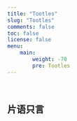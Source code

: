 ```yaml
---
title: "Tootles"
slug: "Tootles"
comments: false
toc: false
license: false
menu:
    main:
        weight: -70
        pre: Tootles
---
```

<style>
.article-header {
    display: none;
  }
</style>
<br>

## 片语只言
<br>
<!-- 引用 artitalk -->
<script type="text/javascript" src="/js/artitalk.js"></script>
<!-- 存放说说的容器 -->
<div id="artitalk_main"></div>
<script>
	new Artitalk({
    	appId: 'jA4aNmHuxgrlpS1W2I73xUgv-MdYXbMMI', // Your LeanCloud appId
   		appKey: 'bpWvJs2xi2pKFETu5jKWPx88', // Your LeanCloud appKey
   		pageSize: '10',
   		color1: '#f8f8f8',
   		color2: '#f8f8f8',
   		color3: '#000',
      bgImg: '/blank.jpg',
      atComment: 0,
})
</script>

<style>
#artitalk_main .artitalk_avatar {
  border-radius:100%!important;
  -moz-border-radius:0%!important;
  box-shadow:inset: 0!important;
  -webkit-box-shadow:inset 0 0px 0 3333sf!important;
  -webkit-transition: 0s!important;
  -webkit-transition:-webkit-transform 0s ease-out!important;
  transition:transform 0s ease-out!important;
  -moz-transition:-moz-transform .4s ease-out!important;
  border-width:0!important;
  opacity: 0!important;
}

#artitalk_main .cbp_tmtimeline>li .cbp_tmlabel {
  margin:0 28px 35px 28px!important;
  z-index: 1!important;
  background:" + color2 + ";
  color:" + color3 + ";
  padding: .2em 1.2em .4em 1.2em!important;
  font-weight:300;
  line-height:1.4;
  position:relative;
  border-radius:10px!important;
  transition:all .3s ease 0s;
  box-shadow:0 1px 2px rgba(0,0,0,.15);
  cursor:pointer;
  display:block;
}

</style>